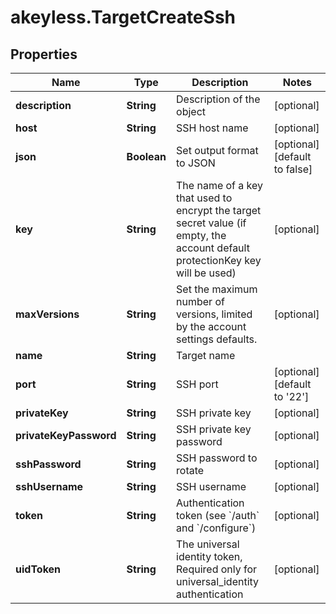 # akeyless.TargetCreateSsh

## Properties

Name | Type | Description | Notes
------------ | ------------- | ------------- | -------------
**description** | **String** | Description of the object | [optional] 
**host** | **String** | SSH host name | [optional] 
**json** | **Boolean** | Set output format to JSON | [optional] [default to false]
**key** | **String** | The name of a key that used to encrypt the target secret value (if empty, the account default protectionKey key will be used) | [optional] 
**maxVersions** | **String** | Set the maximum number of versions, limited by the account settings defaults. | [optional] 
**name** | **String** | Target name | 
**port** | **String** | SSH port | [optional] [default to &#39;22&#39;]
**privateKey** | **String** | SSH private key | [optional] 
**privateKeyPassword** | **String** | SSH private key password | [optional] 
**sshPassword** | **String** | SSH password to rotate | [optional] 
**sshUsername** | **String** | SSH username | [optional] 
**token** | **String** | Authentication token (see &#x60;/auth&#x60; and &#x60;/configure&#x60;) | [optional] 
**uidToken** | **String** | The universal identity token, Required only for universal_identity authentication | [optional] 


